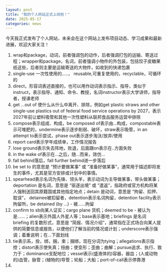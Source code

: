 ```yaml
---
layout: post
title: "我的个人网站正式上线啦！"
date: 2025-05-17
categories: news
---
```


今天我正式发布了个人网站，未来会在这个网站上发布项目动态、学习成果和最新进展，欢迎大家关注！



1. wrap和package，动词，前者强调包的动作，后者强调打包的运输、寄送过程；wrapper和package，名词，前者强调小物件的外包装，包括饺子皮糖果纸这些，后者则主要是运输寄送的大物件，如收到的快递包裹
2. single-use 一次性使用的.....， reusable,可重复使用的，recyclable，可循环的
3. direct，形容词表述直接的，也可以用作动词表示指示、指导，类似于instruct，表示指导、通知、命令、教授，名词instructor表示大学讲师，指导者，授课老师
4. get ...out of 使什么从什么中离开、排除，例如get plastic straws and other single-use plastics out of federal food service operations by 2027，表示2027年前让塑料吸管和其他一次性塑料从联邦食品服务运营中排除
5. compose表示组成、构成，be composed of表示由...构成，compostable表示可堆肥的，undermine表示逐步削弱、破坏，straw表示吸管，in an attempt to表示尝试，phase out表示逐步淘汰/放弃/使用
6. report card表示学年成绩单，工作情况报告
7. lose ground表示失去阵地，败退，后面跟on表示在..方面失败
8. in the wake of表示在...之后，随...而来，效仿...
9. fall behind落后，fall further behind进一步落后
10. be set to 的意思是 “预计要做某事” 或 “准备好做某事”，通常用于描述即将发生的事件，尤其是官方安排或计划中的事情。
11. spearhead表示名词为先锋、领头羊，表示动词为主导做某事，带头做某事；deportation 是名词，意思是 “驱逐出境” 或 “遣返”，指政府或官方机构将某人强制送回其原籍国或其他指定地点；detain 是动词，意思是 “拘留、扣押、耽误”， detainee被扣留者，detention表示名词拘留，detention facility表示拘留所，be detained (by …) - 被……拘留
12. confirm to sb向某人证实；cargo plane 货机；deemed to be - 被认为是……；alien表示外国人外星人等；base表示基地；briefings 是名词 briefing 的复数形式，意思是 “简报、情况介绍”，通常指在正式场合向某人提供的简要信息或报告，以便他们了解当前的情况或计划；underscore表示强调；着重说明；在…下面划线
13. tie表示系，拴，绑，捆，束；捆绑，现在分词为tying；allegations表示指控；distort表示使失真；扭曲；使变形；歪曲；曲解；pursue追求、执行、致力于；dominance支配地位；vessel表示(盛液体的)容器，器皿；(人或动物的)血管，脉管；(植物的)导管；轮船；大船；port-of-call表示停靠港
14. 



